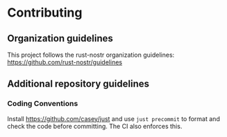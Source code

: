 # Contributing

## Organization guidelines

This project follows the rust-nostr organization guidelines: https://github.com/rust-nostr/guidelines

## Additional repository guidelines

### Coding Conventions

Install https://github.com/casey/just and use `just precommit`
to format and check the code before committing.
The CI also enforces this.
